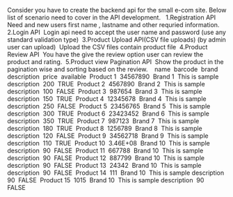 Consider you have to create the backend api for the small e-com site. Below list of scenario need to cover in the API development.  
1.Registration API  
Need and new users first name , lastname and other requried information.  
2.Login API 
Login api need to accept the user name and password (use any standard validation type) 
3.Product Upload API(CSV file uploads) (by admin user can upload) 
Upload the CSV files contain product file 
4.Product Review API 
You have the give the review option user can review the product and rating. 
5.Product view Pagination API 
Show the product in the pagination wise and sorting based on the review. 
 
name 	barcode 	brand 	description 	price 	available 
Product 1 	34567890 	Brand 1 	This is sample description 	200 	TRUE 
Product 2 	4567890 	Brand 2 	This is sample description 	100 	FALSE 
Product 3 	987654 	Brand 3 	This is sample description 	150 	TRUE 
Product 4 	12345678 	Brand 4 	This is sample description 	250 	FALSE 
Product 5 	23456765 	Brand 5 	This is sample description 	300 	TRUE 
Product 6 	23423452 	Brand 6 	This is sample description 	350 	TRUE 
Product 7 	987123 	Brand 7 	This is sample description 	180 	TRUE 
Product 8 	1256789 	Brand 8 	This is sample description 	120 	FALSE 
Product 9 	34562718 	Brand 9 	This is sample description 	110 	TRUE 
Product 10 	3.46E+08 	Brand 10 	This is sample description 	90 	FALSE 
Product 11 	667788 	Brand 10 	This is sample description 	90 	FALSE 
Product 12 	887799 	Brand 10 	This is sample description 	90 	FALSE 
Product 13 	24342 	Brand 10 	This is sample description 	90 	FALSE 
Product 14 	111 	Brand 10 	This is sample description 	90 	FALSE 
Product 15 	1015 	Brand 10 	This is sample description 	90 	FALSE 
 	 	 	 	 	 
